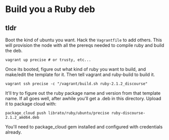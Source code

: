 # Build you a Ruby deb

## tldr

Boot the kind of ubuntu you want. Hack the `Vagrantfile` to add others. This will provision the node with all the prereqs needed to compile ruby and build the deb.

```
vagrant up precise # or trusty, etc...
```

Once its booted, figure out what kind of ruby you want to build, and make/edit the template for it. Then tell vagrant and ruby-build to build it.

```
vagrant ssh precise -c "/vagrant/build.sh ruby-2.1.2_discourse"
```

It'll try to figure out the ruby package name and version from that template name. If all goes well, after awhile you'll get a .deb in this directory. Upload it to package cloud with:

```
package_cloud push librato/ruby/ubuntu/precise ruby-discourse-2.1.2_amd64.deb
```

You'll need to package_cloud gem installed and configured with credentials already.


